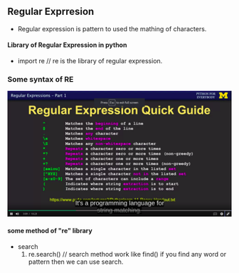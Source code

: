 
## Regular Exprresion

- Regular expression is pattern to used the mathing of characters.

#### Library of Regular Expression in python
- import re     // re is the library of regular expression.

### Some syntax of RE

![](./syntax.png)

#### some method of "re" library
- search
  1. re.search()    // search method work like find() if you find any word or pattern then we can use search.
